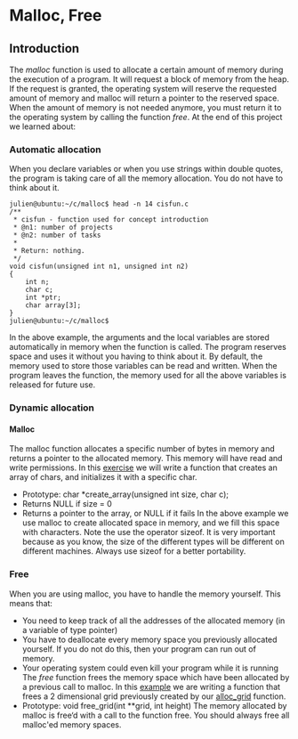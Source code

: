 # Malloc, Free
## Introduction
The *malloc* function is used to allocate a certain amount of memory during the execution of a program. It will request a block of memory from the heap. If the request is granted, the operating system will reserve the requested amount of memory and malloc will return a pointer to the reserved space.
When the amount of memory is not needed anymore, you must return it to the operating system by calling the function *free*.
At the end of this project we learned about:
### Automatic allocation
When you declare variables or when you use strings within double quotes, the program is taking care of all the memory allocation. You do not have to think about it.
```
julien@ubuntu:~/c/malloc$ head -n 14 cisfun.c
/**
 * cisfun - function used for concept introduction
 * @n1: number of projects
 * @n2: number of tasks
 *
 * Return: nothing.
 */
void cisfun(unsigned int n1, unsigned int n2)
{
    int n;
    char c;
    int *ptr;
    char array[3];
}
julien@ubuntu:~/c/malloc$
```
In the above example, the arguments and the local variables are stored automatically in memory when the function is called. The program reserves space and uses it without you having to think about it.
By default, the memory used to store those variables can be read and written. When the program leaves the function, the memory used for all the above variables is released for future use.
### Dynamic allocation
#### Malloc
The malloc function allocates a specific number of bytes in memory and returns a pointer to the allocated memory. This memory will have read and write permissions.
In this [exercise](https://github.com/arlind3553/holbertonschool-low_level_programming/blob/main/malloc_free/0-create_array.c) we will write a function that creates an array of chars, and initializes it with a specific char.
* Prototype: char *create_array(unsigned int size, char c);
* Returns NULL if size = 0
* Returns a pointer to the array, or NULL if it fails
In the above example we use malloc to create allocated space in memory, and we fill this space with characters. Note the use the operator sizeof. It is very important because as you know, the size of the different types will be different on different machines. Always use sizeof for a better portability.
### Free
When you are using malloc, you have to handle the memory yourself. This means that:
* You need to keep track of all the addresses of the allocated memory (in a variable of type pointer)
* You have to deallocate every memory space you previously allocated yourself. If you do not do this, then your program can run out of memory.
* Your operating system could even kill your program while it is running
The *free* function frees the memory space which have been allocated by a previous call to malloc. In this [example](https://github.com/arlind3553/holbertonschool-low_level_programming/blob/main/malloc_free/4-free_grid.c) we are writing a function that frees a 2 dimensional grid previously created by our [alloc_grid](https://github.com/arlind3553/holbertonschool-low_level_programming/blob/main/malloc_free/3-alloc_grid.c) function.
* Prototype: void free_grid(int **grid, int height)
The memory allocated by malloc is free‘d with a call to the function free.
You should always free all malloc'ed memory spaces.
